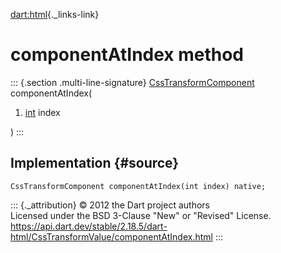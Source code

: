 [dart:html](../../dart-html/dart-html-library){._links-link}

componentAtIndex method
=======================

::: {.section .multi-line-signature}
[CssTransformComponent](../csstransformcomponent-class)
componentAtIndex(

1.  [int](../../dart-core/int-class) index

)
:::

Implementation {#source}
--------------

``` {.language-dart data-language="dart"}
CssTransformComponent componentAtIndex(int index) native;
```

::: {._attribution}
© 2012 the Dart project authors\
Licensed under the BSD 3-Clause \"New\" or \"Revised\" License.\
<https://api.dart.dev/stable/2.18.5/dart-html/CssTransformValue/componentAtIndex.html>
:::
